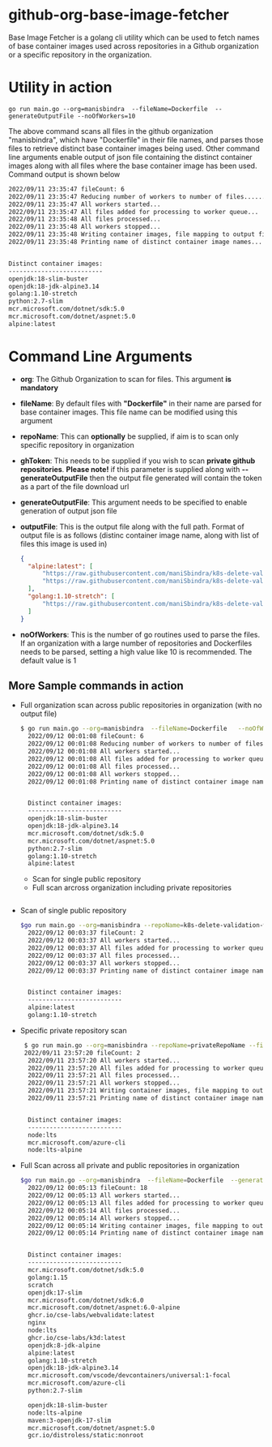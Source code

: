 # github-org-base-image-fetcher

Base Image Fetcher is a golang cli utility which can be used to fetch names of base container images used across repositories in a Github organization or a specific repository in the organization. 

# Utility in action

```
go run main.go --org=manisbindra  --fileName=Dockerfile  --generateOutputFile --noOfWorkers=10
```
The above command scans all files in the github organization "manisbindra", which have "Dockerfile" in their file names, and parses those files to retrieve distinct base container images being used. Other command line arguments enable output of json file containing the distinct container images along with all files where the base container image has been used.  Command output is shown below

```sh  
2022/09/11 23:35:47 fileCount: 6
2022/09/11 23:35:47 Reducing number of workers to number of files......
2022/09/11 23:35:47 All workers started...
2022/09/11 23:35:47 All files added for processing to worker queue...
2022/09/11 23:35:48 All files processed...
2022/09/11 23:35:48 All workers stopped...
2022/09/11 23:35:48 Writing container images, file mapping to output file...
2022/09/11 23:35:48 Printing name of distinct container image names...


Distinct container images:
--------------------------
openjdk:18-slim-buster
openjdk:18-jdk-alpine3.14
golang:1.10-stretch
python:2.7-slim
mcr.microsoft.com/dotnet/sdk:5.0
mcr.microsoft.com/dotnet/aspnet:5.0
alpine:latest
```


# Command Line Arguments

* **org**: The Github Organization to scan for files. This argument **is mandatory**
* **fileName**: By default files with **"Dockerfile"** in their name are parsed for base container images. This file name can be modified using this argument
* **repoName**: This can **optionally** be supplied, if aim is to scan only specific repository in organization
* **ghToken**: This needs to be supplied if you wish to scan **private github repositories**. **Please note!** if this parameter is supplied along with **--generateOutputFile** then the output file generated will contain the token as a part of the file download url
* **generateOutputFile**: This argument needs to be specified to enable generation of output json file
* **outputFile**: This is the output file along with the full path. Format of output file is as follows (distinc container image name, along with list of files this image is used in)
  
  ```json
  {
    "alpine:latest": [
        "https://raw.githubusercontent.com/maniSbindra/k8s-delete-validation-webhook/98e33089208081360dbccd384ffdbb815b98ca2a/build/Dockerfile-local-go-build",
        "https://raw.githubusercontent.com/maniSbindra/k8s-delete-validation-webhook/98e33089208081360dbccd384ffdbb815b98ca2a/build/Dockerfile"
    ],
    "golang:1.10-stretch": [
        "https://raw.githubusercontent.com/maniSbindra/k8s-delete-validation-webhook/98e33089208081360dbccd384ffdbb815b98ca2a/build/Dockerfile"
    ]
  }
  ```
* **noOfWorkers**: This is the number of go routines used to parse the files. If an organization with a large number of repositories and Dockerfiles needs to be parsed, setting a high value like 10 is recommended. The default value is 1

## More Sample commands in action

* Full organization scan across public repositories in organization (with no output file)
  
  ```sh
  $ go run main.go --org=manisbindra  --fileName=Dockerfile   --noOfWorkers=10 
    2022/09/12 00:01:08 fileCount: 6
    2022/09/12 00:01:08 Reducing number of workers to number of files......
    2022/09/12 00:01:08 All workers started...
    2022/09/12 00:01:08 All files added for processing to worker queue...
    2022/09/12 00:01:08 All files processed...
    2022/09/12 00:01:08 All workers stopped...
    2022/09/12 00:01:08 Printing name of distinct container image names...


    Distinct container images:
    --------------------------
    openjdk:18-slim-buster
    openjdk:18-jdk-alpine3.14
    mcr.microsoft.com/dotnet/sdk:5.0
    mcr.microsoft.com/dotnet/aspnet:5.0
    python:2.7-slim
    golang:1.10-stretch
    alpine:latest
    ```
    * Scan for single public repository
    * Full scan arcross organization including private repositories
   ```

* Scan of single public repository
  
  ```sh
  $go run main.go --org=manisbindra --repoName=k8s-delete-validation-webhook  --fileName=Dockerfile
    2022/09/12 00:03:37 fileCount: 2
    2022/09/12 00:03:37 All workers started...
    2022/09/12 00:03:37 All files added for processing to worker queue...
    2022/09/12 00:03:37 All files processed...
    2022/09/12 00:03:37 All workers stopped...
    2022/09/12 00:03:37 Printing name of distinct container image names...


    Distinct container images:
    --------------------------
    alpine:latest
    golang:1.10-stretch
  ```

* Specific private repository scan
  
  ```sh
   $ go run main.go --org=manisbindra --repoName=privateRepoName --fileName=Dockerfile  --generateOutputFile --outputFile="./tempfile.json"  --ghToken=$GITHUB_TOKEN
   2022/09/11 23:57:20 fileCount: 2
    2022/09/11 23:57:20 All workers started...
    2022/09/11 23:57:20 All files added for processing to worker queue...
    2022/09/11 23:57:21 All files processed...
    2022/09/11 23:57:21 All workers stopped...
    2022/09/11 23:57:21 Writing container images, file mapping to output file...
    2022/09/11 23:57:21 Printing name of distinct container image names...


    Distinct container images:
    --------------------------
    node:lts
    mcr.microsoft.com/azure-cli
    node:lts-alpine
  ```

* Full Scan across all private and public repositories in organization

  ```sh
  $go run main.go --org=manisbindra  --fileName=Dockerfile  --generateOutputFile --outputFile="./tempfile.json" --noOfWorkers=10 --ghToken=$GITHUB_TOKEN
    2022/09/12 00:05:13 fileCount: 18
    2022/09/12 00:05:13 All workers started...
    2022/09/12 00:05:13 All files added for processing to worker queue...
    2022/09/12 00:05:14 All files processed...
    2022/09/12 00:05:14 All workers stopped...
    2022/09/12 00:05:14 Writing container images, file mapping to output file...
    2022/09/12 00:05:14 Printing name of distinct container image names...


    Distinct container images:
    --------------------------
    mcr.microsoft.com/dotnet/sdk:5.0
    golang:1.15
    scratch
    openjdk:17-slim
    mcr.microsoft.com/dotnet/sdk:6.0
    mcr.microsoft.com/dotnet/aspnet:6.0-alpine
    ghcr.io/cse-labs/webvalidate:latest
    nginx
    node:lts
    ghcr.io/cse-labs/k3d:latest
    openjdk:8-jdk-alpine
    alpine:latest
    golang:1.10-stretch
    openjdk:18-jdk-alpine3.14
    mcr.microsoft.com/vscode/devcontainers/universal:1-focal
    mcr.microsoft.com/azure-cli
    python:2.7-slim

    openjdk:18-slim-buster
    node:lts-alpine
    maven:3-openjdk-17-slim
    mcr.microsoft.com/dotnet/aspnet:5.0
    gcr.io/distroless/static:nonroot
  ```
